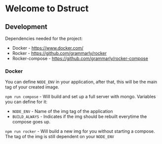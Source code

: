 # Welcome to Dstruct



## Development

Dependencies needed for the project:
* Docker - https://www.docker.com/
* Rocker - https://github.com/grammarly/rocker
* Rocker-compose - https://github.com/grammarly/rocker-compose

### Docker

You can define `NODE_ENV` in your application, after that, this will be the main tag of your created image.

`npm run compose` - Will build and set up a full server with mongo.
Variables you can define for it:
* `NODE_ENV` - Name of the img tag of the application
* `BUILD_ALWAYS` - Indicates if the img should be rebuilt everytime the compose goes up.

`npm run rocker` - Will build a new img for you without starting a compose. The tag of the img is still dependent on your `NODE_ENV`

